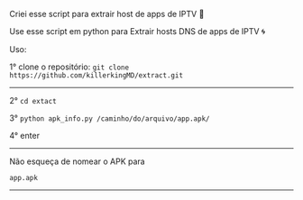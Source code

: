 Criei esse script para extrair host de apps de IPTV 👑

Use esse script em python para Extrair hosts DNS de apps de IPTV 🌀

Uso:

1° clone o repositório: `git clone 
https://github.com/killerkingMD/extract.git`
***

2° `cd extact`

3° `python apk_info.py /caminho/do/arquivo/app.apk/`

4° enter
***

Não esqueça de nomear o APK para

`app.apk`
***